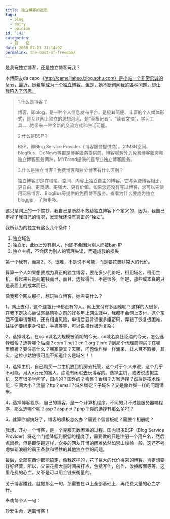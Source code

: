 ```yaml
---
title: 独立博客的迷思
tags:
  - blog
  - dairy
  - opinion
id: '142'
categories:
  - 日　　记
date: 2008-07-23 21:14:07
permalink: the-cost-of-freedom/
---
```


是我玩独立博客，还是独立博客玩我？
<!-- more -->
本博网友da capo（http://camelliahuo.blog.sohu.com）是小站一个非常忠诚的fans，最近，她希望成为一个独立博客。但是，她不断询问我的各种问题，却让我陷入了沉思。

> 1.什么是博客？
> 
> 博客，即blog，是一种个人信息发布平台，是极其简便、丰富的个人媒体形式，是互联网上独立的思想泡泡、是“草根记者”、“读者文摘”、学习工具……她带来一种全新的交流方式和生活可能。
> 
> 2.什么是BSP？
> 
> BSP，即Blog Service Provider（博客服务提供商）。如MSN空间、BlogBus、DoNews等都是博客服务提供商。博客服务分为免费博客服务和独立博客服务两种，MYBrand提供的是专业独立博客服务。
> 
> 3.什么是独立博客？免费博客和独立博客有什么区别？
> 
> 独立博客即是在域名、空间、内容上独立自主的博客，它与免费博客相比，更自由、更灵活、更强大、更有价值。如果您还没有写过博客，您可以先使用网易博客、BlogBus等提供的免费博客服务。查看为什么要成为独立blogger，了解更多。

这只是网上的一个摘抄，我自己是断然不敢给独立博客下个定义的，因为，我自己审视了我自己的情况，发现我还没有真正的“独立”。

我所认为的独立有这么几个条件：

1.  独立域名
2.  独立ip，此ip上没有别人，也即不会因为别人而被ban IP
3.  独立主机，不会因为别人的管理失误，而造成我的损失

第一个我有，而第2，3，很难，不是说不可能，而是要花费非常大的代价。

算算一个人如果想要成为真正的独立博客，要花多少代价吧，租用域名，租用主机，看起来只是两笔钱而已，而且，选择得当，不是很多，但是，那些成本真的只是表面上的成本而已。

像我那个网友那样，想玩独立博客，她需要什么？

1，网上支付，这个连银行卡都没有的人，网上支付有多困难呢？这样的人很多，在我下定决心尝试网络购物之前的好多年上网生涯中，我都不会网上支付，这个东西不但申请繁琐，还有相当风险，申请后要背诵很多组密码，弄错了恢复很困难，往往还要绑定身份证，手机等等，可以说操作极为复杂；

2，选择域名，在com域名大规模被消耗的今天，cn域名疯狂泛滥的今天，怎么选择域名？选择哪个后缀？com？net？cn？org？info？到那个代理商购买？在哪里解析？要注意什么？哪家便宜？天哪，问题像炸弹一样涌来，让人目不暇接，其实，这位小姑娘很可能不知道什么是域名！！

3，选择主机，自己购买一台主机放到机房去托管，这个对于个人来说，这个几乎不可能，月入n万元的富人，绝没有闲暇去玩博客的。选择主机，或者说虚拟主机，又有很多学问了，国内的？国外的？零售？合租？方案选择？然后是技术性能，空间大小？流量？ftp？email？域名绑定？子域名？又是像炸弹一样的问题涌来。

4，选择博客程序，自己的博客，是一个计算机程序，不同的只不过是服务器端程序，那么选哪个呢？asp？asp.net？php？你的选择有那么多吗？

5，就算你都搞好了，博客的模板怎么办？需要个留言板呢？需要个相册呢？

我想，开办一个博客，是一个克服无数困难的过程，国内很多BSP（Blog Service Provider）将这个门槛降低到很低的程度了，需要做的只是注册一个用户名，然后点鼠标，但是即便是这样，众多的网友开博的困难依然如崇山峻岭一般。这还不考虑如新浪般的霸王条款和牺牲的其他独立性的问题。

最后，全部东西你都能搞定，像我这样的，花了巨大的代价得来的博客，肯定想要好好经营，所以，又要花费大量时间来打点，包括写作，创作，改换版面等等。这里花费的心血，又不是可以用金钱来衡量的。

关于博客赚钱，就提那么一句，那需要在以上全部基础上，再花费大量的心血才行。

奉劝每个人一句：

珍爱生命，远离博客！